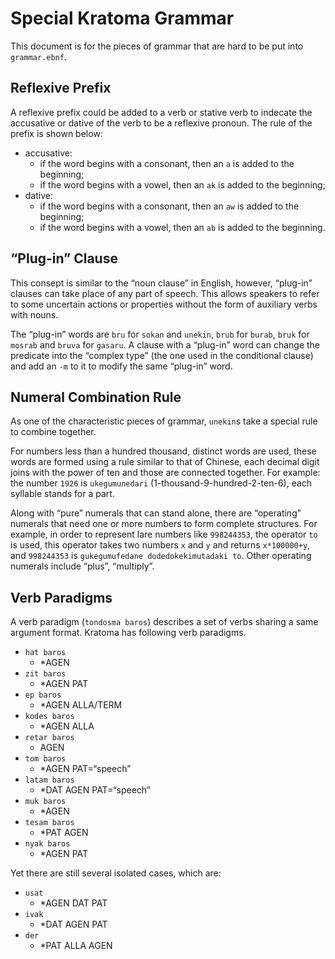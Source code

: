 # Special Kratoma Grammar

This document is for the pieces of grammar that are hard to be put into `grammar.ebnf`.

## Reflexive Prefix

A reflexive prefix could be added to a verb or stative verb to indecate the accusative or dative of the verb to be a reflexive pronoun. The rule of the prefix is shown below:

- accusative:
  - if the word begins with a consonant, then an `a` is added to the beginning;
  - if the word begins with a vowel, then an `ak` is added to the beginning;
- dative:
  - if the word begins with a consonant, then an `aw` is added to the beginning;
  - if the word begins with a vowel, then an `ab` is added to the beginning.

## “Plug-in” Clause

This consept is similar to the “noun clause” in English, however, “plug-in” clauses can take place of any part of speech. This allows speakers to refer to some uncertain actions or properties without the form of auxiliary verbs with nouns.

The “plug-in” words are `bru` for `sokan` and `unekin`, `brub` for `burab`, `bruk` for `mosrab` and `bruva` for `gasaru`. A clause with a “plug-in” word can change the predicate into the “complex type” (the one used in the conditional clause) and add an `-m` to it to modify the same “plug-in” word.

## Numeral Combination Rule

As one of the characteristic pieces of grammar, `unekin`s take a special rule to combine together.

For numbers less than a hundred thousand, distinct words are used, these words are formed using a rule similar to that of Chinese, each decimal digit joins with the power of ten and those are connected together. For example: the number `1926` is `ukegumunedari` (1-thousand-9-hundred-2-ten-6), each syllable stands for a part.

Along with “pure” numerals that can stand alone, there are “operating” numerals that need one or more numbers to form complete structures. For example, in order to represent lare numbers like `998244353`, the operator `to` is used, this operator takes two numbers `x` and `y` and returns `x*100000+y`, and `998244353` is `gukegumufedane dodedokekimutadaki to`. Other operating numerals include “plus”, “multiply”.

## Verb Paradigms

A verb paradigm (`tondosma baros`) describes a set of verbs sharing a same argument format. Kratoma has following verb paradigms.

- `hat baros`
  - \*AGEN
- `zit baros`
  - \*AGEN PAT
- `ep baros`
  - \*AGEN ALLA/TERM
- `kodes baros`
  - \*AGEN ALLA
- `retar baros`
  - AGEN
- `tom baros`
  - \*AGEN PAT=“speech”
- `latam baros`
  - \*DAT AGEN PAT=“speech”
- `muk baros`
  - \*AGEN
- `tesam baros`
  - \*PAT AGEN
- `nyak baros`
  - \*AGEN PAT

Yet there are still several isolated cases, which are:

- `usat`
  - \*AGEN DAT PAT
- `ivak`
  - \*DAT AGEN PAT
- `der`
  - \*PAT ALLA AGEN
